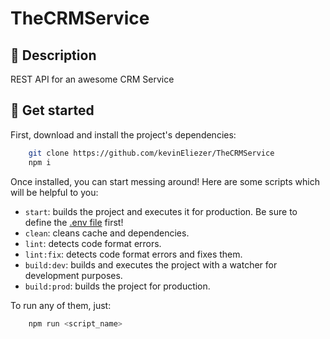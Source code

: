 # TheCRMService

## :pencil: Description

REST API for an awesome CRM Service

## :rocket:	Get started

First, download and install the project's dependencies: 

```sh
    git clone https://github.com/kevinEliezer/TheCRMService
    npm i
```

Once installed, you can start messing around! Here are some scripts which will be helpful to you:

-   `start`: builds the project and executes it for production. Be sure to define the [.env file](env/README.md) first!
-   `clean`: cleans cache and dependencies.
-   `lint`: detects code format errors.
-   `lint:fix`: detects code format errors and fixes them.
-   `build:dev`: builds and executes the project with a watcher for development purposes.
-   `build:prod`: builds the project for production.

To run any of them, just:

```sh
    npm run <script_name>
```